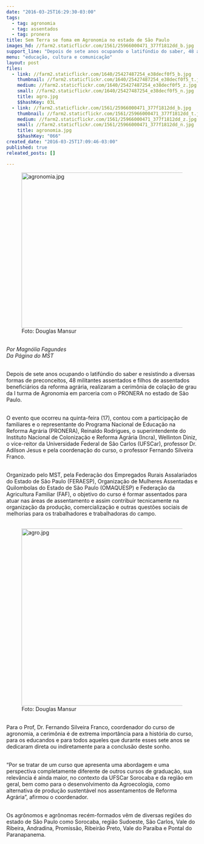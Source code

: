 ```yaml
---
date: "2016-03-25T16:29:30-03:00"
tags:
  - tag: agronomia
  - tag: assentados
  - tag: pronera
title: Sem Terra se foma em Agronomia no estado de São Paulo
images_hd: //farm2.staticflickr.com/1561/25966000471_377f1812dd_b.jpg
support_line: "Depois de sete anos ocupando o latifúndio do saber, 48 assentados e filhos de assentados beneficiários da reforma agrária, realizaram a colação de grau da I turma de Agronomia em parceria com o PRONERA no estado de São Paulo"
menu: "educação, cultura e comunicação"
layout: post
files:
  - link: //farm2.staticflickr.com/1640/25427487254_e38decf0f5_b.jpg
    thumbnail: //farm2.staticflickr.com/1640/25427487254_e38decf0f5_t.jpg
    medium: //farm2.staticflickr.com/1640/25427487254_e38decf0f5_z.jpg
    small: //farm2.staticflickr.com/1640/25427487254_e38decf0f5_n.jpg
    title: agro.jpg
    $$hashKey: 03L
  - link: //farm2.staticflickr.com/1561/25966000471_377f1812dd_b.jpg
    thumbnail: //farm2.staticflickr.com/1561/25966000471_377f1812dd_t.jpg
    medium: //farm2.staticflickr.com/1561/25966000471_377f1812dd_z.jpg
    small: //farm2.staticflickr.com/1561/25966000471_377f1812dd_n.jpg
    title: agronomia.jpg
    $$hashKey: "066"
created_date: "2016-03-25T17:09:46-03:00"
published: true
releated_posts: []

---
```

<figure class="image"><img alt="agronomia.jpg" height="409" src="//farm2.staticflickr.com/1561/25966000471_377f1812dd_b.jpg" width="700" />
<figcaption>Foto: Douglas Mansur</figcaption>
</figure>

<p><br />
<em>Por Magn&oacute;lia Fagundes<br />
Da P&aacute;gina do MST</em></p>

<p>&nbsp;<br />
Depois de sete anos ocupando o latif&uacute;ndio do saber e resistindo a&nbsp;diversas formas de preconceitos, 48 militantes assentados e filhos de assentados benefici&aacute;rios da reforma agr&aacute;ria,&nbsp;realizaram a&nbsp;cerim&ocirc;nia de cola&ccedil;&atilde;o de grau da I turma de Agronomia em parceria com o PRONERA no estado de S&atilde;o Paulo.&nbsp;</p>

<p><br />
O evento que ocorreu na quinta-feira (17), contou com a participa&ccedil;&atilde;o de familiares e o representante do Programa Nacional de Educa&ccedil;&atilde;o na Reforma Agr&aacute;ria (PRONERA),&nbsp;Reinaldo Rodrigues, o superintendente do Instituto Nacional de Coloniza&ccedil;&atilde;o e Reforma Agr&aacute;ria (Incra), Wellinton Diniz, o vice-reitor da Universidade Federal de S&atilde;o Carlos (UFSCar), professor Dr. Adilson Jesus e pela coordena&ccedil;&atilde;o do curso, o professor Fernando Silveira Franco.&nbsp;</p>

<p><br />
Organizado pelo MST, pela Federa&ccedil;&atilde;o dos Empregados Rurais Assalariados do Estado de S&atilde;o Paulo&nbsp;(FERAESP), Organiza&ccedil;&atilde;o de Mulheres Assentadas e Quilombolas do Estado de S&atilde;o Paulo (OMAQUESP) e Federa&ccedil;&atilde;o da Agricultura Familiar (FAF), o objetivo do curso &eacute; formar assentados para atuar nas &aacute;reas de assentamento e assim contribuir tecnicamente na organiza&ccedil;&atilde;o da produ&ccedil;&atilde;o, comercializa&ccedil;&atilde;o e outras quest&otilde;es sociais de melhorias para os trabalhadores e trabalhadoras do campo.&nbsp;<br />
&nbsp;</p>

<figure class="image"><img alt="agro.jpg" height="467" src="//farm2.staticflickr.com/1640/25427487254_e38decf0f5_b.jpg" width="700" />
<figcaption>Foto: Douglas Mansur</figcaption>
</figure>

<p><br />
Para o Prof, Dr. Fernando Silveira Franco, coordenador do curso de agronomia, a cerim&ocirc;nia &eacute; de extrema import&acirc;ncia para a hist&oacute;ria do curso, para os educandos e para todos aqueles que durante esses sete anos se dedicaram direta ou indiretamente para a conclus&atilde;o deste sonho.</p>

<p><br />
&ldquo;Por se tratar de um curso que apresenta uma abordagem e uma perspectiva completamente diferente de outros cursos de gradua&ccedil;&atilde;o, sua relev&acirc;ncia &eacute; ainda maior, no contexto da UFSCar Sorocaba e da regi&atilde;o em geral, bem como para o desenvolvimento da Agroecologia, como alternativa de produ&ccedil;&atilde;o sustent&aacute;vel nos assentamentos de Reforma Agr&aacute;ria&rdquo;, afirmou o coordenador.</p>

<p><br />
Os agr&ocirc;nomos e agr&ocirc;nomas rec&eacute;m-formados v&ecirc;m de diversas regi&otilde;es do estado de S&atilde;o Paulo como Sorocaba, regi&atilde;o Sudoeste, S&atilde;o Carlos, Vale do Ribeira, Andradina, Promiss&atilde;o, Ribeir&atilde;o Preto, Vale do Para&iacute;ba e Pontal do Paranapanema.&nbsp;</p>
